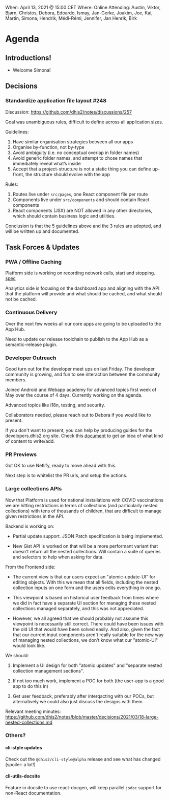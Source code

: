 When: April 13, 2021 @ 15:00 CET
Where: Online
Attending: Austin, Viktor, Bjørn, Christos, Debora, Edoardo, Ismay,
Jan-Gerke, Joakim, Joe, Kai, Martin, Simona, Hendrik, Médi-Rémi,
Jennifer, Jan Henrik, Birk

# Agenda

## Introductions!

  - Welcome Simona!

## Decisions

### Standardize application file layout #248 
    
Discussion: https://github.com/dhis2/notes/discussions/257

Goal was unambiguous rules, difficult to define across all
application sizes.

Guidelines: 

1. Have similar organisation strategies between all our apps
2. Organise by-function, not by-type
3. Avoid ambiguity (i.e. no conceptual overlap in folder names)
4. Avoid generic folder names, and attempt to chose names that
   immediately reveal what’s inside
5. Accept that a project-structure is not a static thing you can
   define up-front, the structure should evolve with the app

Rules:

1. Routes live under `src/pages`, one React component file per route
2. Components live under `src/components` and should contain React components
3. React components (JSX) are NOT allowed in any other directories,
    which should contain business logic and utilities.

Conclusion is that the 5 guidelines above and the 3 rules are adopted, and will be written up
and documented.

## Task Forces & Updates

### PWA / Offline Caching

Platform side is working on recording network calls, start and stopping. [spec](https://docs.google.com/document/d/1uaftvVvZdDppTXFCRXF19WaS9NKVq0BG8dus_mRe_w0/edit#heading=h.jd28kwz1a5xn)

Analytics side is focusing on the dashboard app and aligning with the
API that the platform will provide and what should be cached, and what
should not be cached.

### Continuous Delivery

Over the next few weeks all our core apps are going to be uploaded to
the App Hub.

Need to update our release toolchain to publish to the App Hub as a
semantic-release plugin.

### Developer Outreach

Good turn out for the developer meet ups on last Friday. The developer
community is growing, and fun to see interaction between the community
members.

Joined Android and Webapp academy for advanced topics first week of May
over the course of 4 days. Currently working on the agenda.

Advanced topics like i18n, testing, and security.

Collaborators needed, please reach out to Debora if you would like to
present.

If you don't want to present, you can help by producing guides for the
developers.dhis2.org site. Check this [document](https://docs.google.com/document/d/1-QfPhG80_EVSN1X6z4CTjYeTo2fbTEt3tgNNnPPvBjo/edit?usp=sharing) to get an idea of what kind of content to write/add. 

### PR Previews

Got OK to use Netlify, ready to move ahead with this.

Next step is to whitelist the PR urls, and setup the actions.

### Large collections APIs

Now that Platform is used for national installations with COVID
vaccinations we are hitting restrictions in terms of collections 
(and particularly nested collections) with tens of thousands of 
children, that are difficult to manage given restrictions in the API.

Backend is working on:

-   Partial update support. JSON Patch specification is being
    implemented.

-   New Gist API is worked on that will be a more performant variant that
    doesn't return all the nested collections. Will contain a suite of
    queries and selectors to help when asking for data.

From the Frontend side:

-	The current view is that our users expect an "atomic-update-UI" for editing
	objects. With this we mean that all fields, including the nested collection
	inputs on one form and the users edits everything in one go.

-	This viewpoint is based on historical user feedback from times where we did
	in fact have a separate UI section for managing these nested collections
	managed separately, and this was not appreciated.

-	However, we all agreed that we should probably not assume this viewpoint is
	necessarily still correct. There could have been issues with the old UI that
	would have been solved easily. And also, given the fact that our current input
	components aren't really suitable for the new way of managing nested
	collections, we don't know what our "atomic-UI" would look like.

We should:

1.	Implement a UI design for both "atomic updates" and "separate nested
	collection management sections".

2.	If not too much work, implement a POC for both (the user-app is a good app
	to do this in)

3.	Get user feedback, preferably after interqacting with our POCs, but
	alternatively we could also just discuss the designs with them

Relevant meeting minutes:
https://github.com/dhis2/notes/blob/master/decisions/2021/03/18-large-nested-collections.md

### Others?

#### cli-style updates

Check out the `@dhis2/cli-style@alpha` release and see what has changed
(spoiler: a lot!)

#### cli-utils-docsite

Feature in docsite to use react-docgen, will keep parallel `jsdoc` support for
non-React documentation.
  
